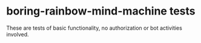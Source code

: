 # boring-rainbow-mind-machine tests

These are tests of basic functionality,
no authorization or bot activities involved.

